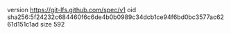 version https://git-lfs.github.com/spec/v1
oid sha256:5f24232c684460f6c6de4b0b0989c34dcb1ce94f6bd0bc3577ac6261d151c1ad
size 592
